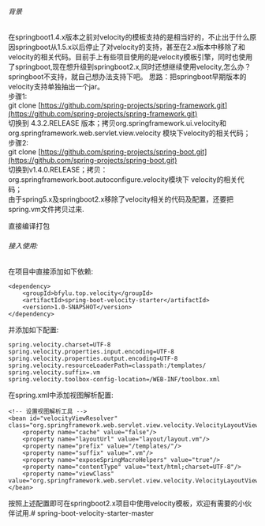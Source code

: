 ###### 背景

在springboot1.4.x版本之前对velocity的模板支持的是相当好的，不止出于什么原因springboot从1.5.x以后停止了对velocity的支持，甚至在2.x版本中移除了和velocity的相关代码。目前手上有些项目使用的是velocity模板引擎，同时也使用了springboot,现在想升级到springboot2.x,同时还想继续使用velocity,怎么办？springboot不支持，就自己想办法支持下吧。 思路：把springboot早期版本的velocity支持单独抽出一个jar。  
步骤1:  
git clone [https://github.com/spring-projects/spring-framework.git](https://github.com/spring-projects/spring-framework.git)  
切换到 4.3.2.RELEASE 版本；拷贝org.springframework.ui.velocity和org.springframework.web.servlet.view.velocity 模块下velocity的相关代码；  
步骤2:  
git clone [https://github.com/spring-projects/spring-boot.git](https://github.com/spring-projects/spring-boot.git)  
切换到v1.4.0.RELEASE；拷贝：org.springframework.boot.autoconfigure.velocity模块下 velocity的相关代码；  
由于spring5.x及springboot2.x移除了velocity相关的代码及配置，还要把spring.vm文件拷贝过来.

直接编译打包

###### 接入使用:

在项目中直接添加如下依赖:

    <dependency>
        <groupId>bfylu.top.velocity</groupId>
        <artifactId>spring-boot-velocity-starter</artifactId>
        <version>1.0-SNAPSHOT</version>
    </dependency>
    

并添加如下配置:

    spring.velocity.charset=UTF-8  
    spring.velocity.properties.input.encoding=UTF-8  
    spring.velocity.properties.output.encoding=UTF-8  
    spring.velocity.resourceLoaderPath=classpath:/templates/  
    spring.velocity.suffix=.vm  
    spring.velocity.toolbox-config-location=/WEB-INF/toolbox.xml  
    

在spring.xml中添加视图解析配置:

    <!-- 设置视图解析工具 -->  
    <bean id="velocityViewResolver" class="org.springframework.web.servlet.view.velocity.VelocityLayoutViewResolver">
        <property name="cache" value="false"/>
        <property name="layoutUrl" value="layout/layout.vm"/>
        <property name="prefix" value="/templates/"/>
        <property name="suffix" value=".vm"/>
        <property name="exposeSpringMacroHelpers" value="true"/>
        <property name="contentType" value="text/html;charset=UTF-8"/>
        <property name="viewClass" value="org.springframework.web.servlet.view.velocity.VelocityLayoutView"/>
    </bean>
    

按照上述配置即可在springboot2.x项目中使用velocity模板，欢迎有需要的小伙伴试用.#   s p r i n g - b o o t - v e l o c i t y - s t a r t e r - m a s t e r  
 